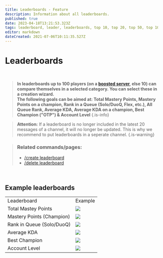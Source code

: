 ```yaml
---
title: Leaderboards - Feature
description: Information about all leaderboards.
published: true
date: 2023-04-18T13:21:53.323Z
tags: leaderboard, leader, leaderboards, top 10, top 20, top 50, top 100, best player
editor: markdown
dateCreated: 2021-07-06T10:11:35.527Z
---
```


# Leaderboards

<br>

>**In leaderboards up to 100 players (on a [boosted server](https://wiki.zoe-discord-bot.ch/en/Zoe-Points-And-Boosting), else 10) can compare themselves in a selected category. You can select these in a creation wizard. <br>
The following goals can be aimed at: Total Mastery Points, Mastery Points on a champion, Rank in a Queue (Solo/DuoQ, Flex, etc.), All Queue Rank, Average KDA, Average KDA on a champion, Best Champion ("OTP") & Account Level**
>{.is-info}

> **Attention:** If a leaderboard is no longer included in the latest 20 messages of a channel, it will no longer be updated. This is why we recommend to put leaderboards in a seperate channel.
>{.is-warning}

>### Related commands/pages:
>-   [/create leaderboard](/en/commands/create/leaderboard/)
>-   [/delete leaderboard](/en/commands/delete/leaderboard/)

<br>

## Example leaderboards

|     |     |
| --- | --- |
| Leaderboard | Example |
| Total Mastey Points | ![](/new_leaderboard_total_mastery_points.png) |
| Mastery Points (Champion) | ![](/new_leaderboard_mastery_points_champion.png) |
| Rank in Queue (Solo/DuoQ) | ![](/new_leaderboard_rank.png) |
| Average KDA | ![](/new_leaderboard_kda.png) |
| Best Champion | ![](/new_leaderboard_otp.png) |
| Account Level | ![](/new_leaderboard_account_level.png) |

